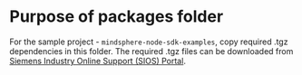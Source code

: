 # Purpose of packages folder

For the sample project - `mindsphere-node-sdk-examples`, copy required .tgz dependencies in this folder.
The required .tgz files can be downloaded from [Siemens Industry Online Support (SIOS) Portal](https://support.industry.siemens.com/cs/document/109757603/mindsphere-sdk-for-java-and-node-js?dti=0&lc=en-US).
